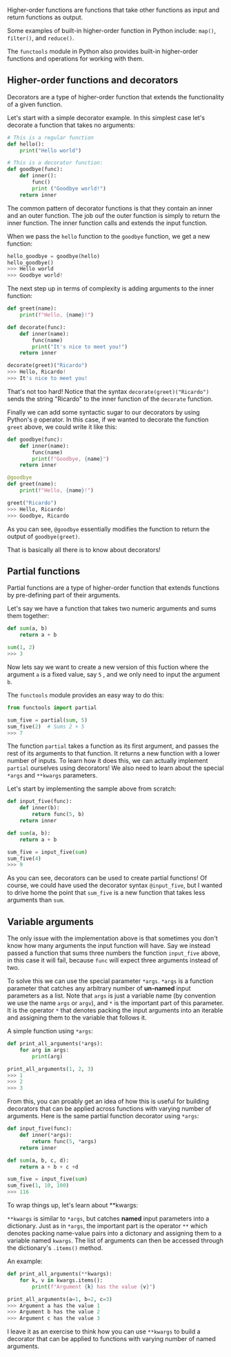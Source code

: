 
Higher-order functions are functions that take other functions as input and return functions as output.

Some examples of built-in higher-order function in Python include:  `map()`, `filter()`, and `reduce()`.

The `functools` module in Python also provides built-in higher-order functions and operations for working with them.

## Higher-order functions and decorators

Decorators are a type of higher-order function that extends the functionality of a given function.

Let's start with a simple decorator example. In this simplest case let's decorate a function that takes no arguments:

```python
# This is a regular function
def hello():
    print("Hello world")

# This is a decorator function:
def goodbye(func):
    def inner():
        func()
        print ("Goodbye world!")
    return inner
```

The common pattern of decorator functions is that they contain an inner and an outer function. The job ouf the outer function is simply to return the inner function. The inner function calls and extends the input function.

When we pass the `hello` function to the `goodbye` function, we get a new function:

```python
hello_goodbye = goodbye(hello)
hello_goodbye()
>>> Hello world
>>> Goodbye world!
```

The next step up in terms of complexity is adding arguments to the inner function:

```python
def greet(name):
    print(f"Hello, {name}!")

def decorate(func):
    def inner(name):
        func(name)
        print("It's nice to meet you!")
    return inner

decorate(greet)("Ricardo")
>>> Hello, Ricardo!
>>> It's nice to meet you!
```

That's not too hard! Notice that the syntax `decorate(greet)("Ricardo")` sends the string "Ricardo" to the inner function of the `decorate` function.

Finally we can add some syntactic sugar to our decorators by using Python's `@` operator. In this case, if we wanted to decorate the function `greet` above, we could write it like this:

```python
def goodbye(func):
    def inner(name):
        func(name)
        print(f"Goodbye, {name}")
    return inner

@goodbye
def greet(name):
    print(f"Hello, {name}!")

greet("Ricardo")
>>> Hello, Ricardo!
>>> Goodbye, Ricardo
```

As you can see, `@goodbye` essentially modifies the function to return the output of `goodbye(greet)`.

That is basically all there is to know about decorators!


## Partial functions

Partial functions are a type of higher-order function that extends functions by pre-defining part of their arguments.

Let's say we have a function that takes two numeric arguments and sums them together:

```python
def sum(a, b)
    return a + b

sum(1, 2)
>>> 3
```

Now lets say we want to create a new version of this fuction where the argument `a` is a fixed value, say `5` , and we only need to input the argument `b`.

The `functools` module provides an easy way to do this:

```python
from functools import partial

sum_five = partial(sum, 5)
sum_five(2)  # Sums 2 + 5
>>> 7
```

The function `partial` takes a function as its first argument, and passes the rest of its arguments to that function. It returns a new function with a lower number of inputs. To learn how it does this, we can actually implement `partial` ourselves using decorators! We also need to learn about the special `*args` and `**kwargs` parameters.


Let's start by implementing the sample above from scratch:

```python
def input_five(func):
    def inner(b):
        return func(5, b)
    return inner

def sum(a, b):
    return a + b

sum_five = input_five(sum)
sum_five(4)
>>> 9
```

As you can see, decorators can be used to create partial functions! 
Of course, we could have used the decorator syntax `@input_five`, but I wanted to drive home the point that `sum_five` is a new function that takes less arguments than `sum`.

## Variable arguments

The only issue with the implementation above is that sometimes you don't know how many arguments the input function will have. Say we instead passed a function that sums three numbers the function `input_five` above, in this case it will fail, because `func` will expect three arguments instead of two.

To solve this we can use the special parameter `*args`. `*args` is a function parameter that catches any arbitrary number of **un-named** input parameters as a list. Note that `args` is just a variable name (by convention we use the name `args` or `argv`), and `*` is the important part of this parameter. It is the operator `*` that denotes packing the input arguments into an iterable and assigning them to the variable that follows it.

A simple function using `*args`:

```python
def print_all_arguments(*args):
    for arg in args:
        print(arg)

print_all_arguments(1, 2, 3)
>>> 1
>>> 2
>>> 3
```

From this, you can proably get an idea of how this is useful for building decorators that can be applied across functions with varying number of arguments.
Here is the same partial function decorator using `*args`:

```python
def input_five(func):
    def inner(*args):
        return func(5, *args)
    return inner

def sum(a, b, c, d):
    return a + b + c +d

sum_five = input_five(sum)
sum_five(1, 10, 100)
>>> 116
```

To wrap things up, let's learn about **kwargs:

`**kwargs` is similar to `*args`, but catches **named** input parameters into a dictionary. Just as in `*args`, the important part is the operator `**` which denotes packing name-value pairs into a dictonary and assigning them to a variable named `kwargs`. The list of arguments can then be accessed through the dictionary's `.items()` method.

An example:

```python
def print_all_arguments(**kwargs):
    for k, v in kwargs.items():
        print(f"Argument {k} has the value {v}")

print_all_arguments(a=1, b=2, c=3)
>>> Argument a has the value 1
>>> Argument b has the value 2
>>> Argument c has the value 3
```

I leave it as an exercise to think how you can use `**kwargs` to build a decorator that can be applied to functions with varying number of named arguments.
